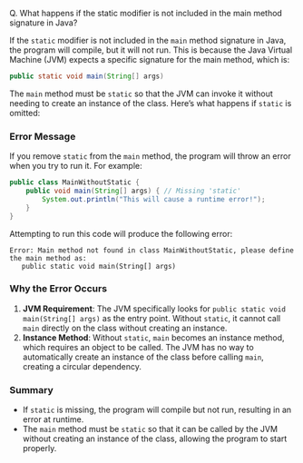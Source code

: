 Q. What happens if the static modifier is not included in the main method signature in Java?

If the `static` modifier is not included in the `main` method signature in Java, the program will compile, but it will not run. 
This is because the Java Virtual Machine (JVM) expects a specific signature for the main method, which is:

```java
public static void main(String[] args)
```

The `main` method must be `static` so that the JVM can invoke it without needing to create an instance of the class. Here’s what happens if `static` is omitted:

### Error Message
If you remove `static` from the `main` method, the program will throw an error when you try to run it. For example:

```java
public class MainWithoutStatic {
    public void main(String[] args) { // Missing 'static'
        System.out.println("This will cause a runtime error!");
    }
}
```

Attempting to run this code will produce the following error:

```plaintext
Error: Main method not found in class MainWithoutStatic, please define the main method as:
   public static void main(String[] args)
```

### Why the Error Occurs
1. **JVM Requirement**: The JVM specifically looks for `public static void main(String[] args)` as the entry point. Without `static`, it cannot call `main` directly on the class without creating an instance.
2. **Instance Method**: Without `static`, `main` becomes an instance method, which requires an object to be called. The JVM has no way to automatically create an instance of the class before calling `main`, creating a circular dependency.

### Summary
- If `static` is missing, the program will compile but not run, resulting in an error at runtime.
- The `main` method must be `static` so that it can be called by the JVM without creating an instance of the class, allowing the program to start properly.